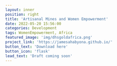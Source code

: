 ```yaml
---
layout: inner
position: right
title: 'Artisanal Mines and Women Empowerment'
date: 2022-05-20 15:56:00
categories: Development 
tags: WomenEmpowerment, Africa 
featured_image: 'img/dhsgoldafrica.png'
project_link: 'https://jamesahabyona.github.io/'
button_text: 'Download here'
button_icon: 'flask'
lead_text: 'Draft coming soon' 
---
```


